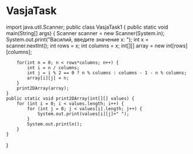 # VasjaTask
import java.util.Scanner;
public class VasjaTask1 {
    public static void main(String[] args) {
        Scanner scanner = new Scanner(System.in);
        System.out.print("Василий, введите значение x: ");
        int x = scanner.nextInt();
        int rows = x;
        int columns = x;
        int[][] array = new int[rows][columns];

        for(int n = 0; n < rows*columns; n++) {
            int i = n / columns;
            int j = i % 2 == 0 ? n % columns : columns - 1 - n % columns;
            array[i][j] = n;
        }
        print2DArray(array);
    }
    public static void print2DArray(int[][] values) {
        for (int i = 0; i < values.length; i++) {
            for (int j = 0; j < values[i].length; j++) {
                System.out.print(values[i][j]+" ");
            }
            System.out.println();
        }
    }

}
